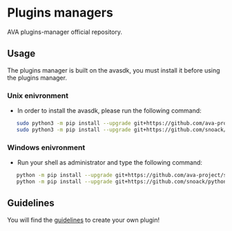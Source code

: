 # Plugins managers

AVA plugins-manager official repository.

## Usage

The plugins manager is built on the avasdk, you must install it before using the plugins manager.

### Unix enivronment

  - In order to install the avasdk, please run the following command:

```bash
   sudo python3 -m pip install --upgrade git+https://github.com/ava-project/sdk
   sudo python3 -m pip install --upgrade git+https://github.com/snoack/python-goto
```

### Windows enivronment

  - Run your shell as administrator and type the following command:

```bash
   python -m pip install --upgrade git+https://github.com/ava-project/sdk
   python -m pip install --upgrade git+https://github.com/snoack/python-goto
```

## Guidelines

You will find the [guidelines](https://github.com/ava-project/ava-plugins-guidelines/wiki) to create your own plugin!
